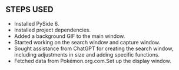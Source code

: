 ## STEPS USED

* Installed PySide 6.
* Installed project dependencies.
* Added a background GIF to the main window.
* Started working on the search window and capture window.
* Sought assistance from ChatGPT for creating the search window, including adjustments in size and adding specific functions.
* Fetched data from Pokémon.org.com.Set up the display window.
